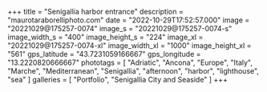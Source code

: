+++
title = "Senigallia harbor entrance"
description = "maurotaraborelliphoto.com"
date = "2022-10-29T17:52:57.000"
image = "20221029@175257-0074"
image_s = "20221029@175257-0074-s"
image_width_s = "400"
image_height_s = "224"
image_xl = "20221029@175257-0074-xl"
image_width_xl = "1000"
image_height_xl = "561"
gps_latitude = "43.7231059166667"
gps_longitude = "13.2220820666667"
phototags = [ "Adriatic", "Ancona", "Europe", "Italy", "Marche", "Mediterranean", "Senigallia", "afternoon", "harbor", "lighthouse", "sea" ]
galleries = [ "Portfolio", "Senigallia City and Seaside" ]
+++
